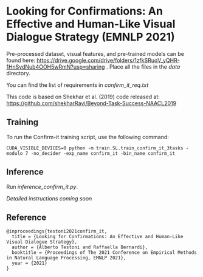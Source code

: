 # Looking for Confirmations: An Effective and Human-Like Visual Dialogue Strategy (EMNLP 2021)

Pre-processed dataset, visual features, and pre-trained models can be found here: https://drive.google.com/drive/folders/1zfkSRuqV_yQHR-1HnSydNub4OOH5wRmN?usp=sharing . Place all the files in the *data* directory.

You can find the list of requirements in *confirm_it_req.txt*

This code is based on Shekhar et al. (2019) code released at: https://github.com/shekharRavi/Beyond-Task-Success-NAACL2019

## Training
To run the Confirm-it training script, use the following command:
 ```
CUDA_VISIBLE_DEVICES=0 python -m train.SL.train_confirm_it_3tasks -modulo 7 -no_decider -exp_name confirm_it -bin_name confirm_it
```

## Inference
Run *inference_confirm_it.py*.

*Detailed instructions coming soon*

## Reference

```
@inproceedings{testoni2021confirm_it,
  title = {Looking for Confirmations: An Effective and Human-Like Visual Dialogue Strategy},
  author = {Alberto Testoni and Raffaella Bernardi},
  booktitle = {Proceedings of The 2021 Conference on Empirical Methods in Natural Language Processing, EMNLP 2021},
  year = {2021}
}
```
